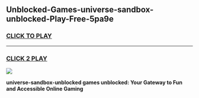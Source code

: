 
## Unblocked-Games-universe-sandbox-unblocked-Play-Free-5pa9e
<h3>
<a href="https://premium76.site?title=universe-sandbox-unblocked&ref=19M">CLICK TO PLAY</a></h3>
<hr>

<h3>
<a href="https://premium76.site?title=universe-sandbox-unblocked&ref=19M">CLICK 2 PLAY</a>
  
</h3>

<a href="https://premium76.site?title=universe-sandbox-unblocked&ref=19M"><img src="https://clearcache.store/games.png"></a>


**universe-sandbox-unblocked games unblocked: Your Gateway to Fun and Accessible Online Gaming**
